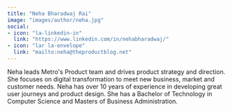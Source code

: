 ```yaml
---
title: "Neha Bharadwaj Rai"
image: "images/author/neha.jpg"
social:
- icon: "la-linkedin-in"
  link: "https://www.linkedin.com/in/nehabharadwaj/"
- icon: "lar la-envelope"
  link: "mailto:neha@theproductblog.net"
---
```


Neha leads Metro's Product team and drives product strategy and direction. She focuses on digital transformation to meet new business, market and customer needs. Neha has over 10 years of experience in developing great user journeys and product design. She has a Bachelor of Technology in Computer Science and Masters of Business Administration.
